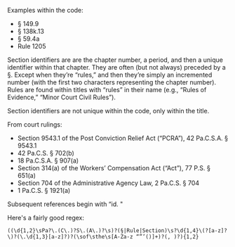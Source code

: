 Examples within the code:

* § 149.9
* § 138k.13
* § 59.4a
* Rule 1205

Section identifiers are are the chapter number, a period, and then a unique identifier within that chapter. They are often (but not always) preceded by a §. Except when they’re “rules,” and then they’re simply an incremented number (with the first two characters representing the chapter number). Rules are found within titles with “rules” in their name (e.g., “Rules of Evidence,” “Minor Court Civil Rules”).

Section identifiers are not unique within the code, only within the title.

From court rulings:

* Section 9543.1 of the Post Conviction Relief Act (“PCRA”), 42 Pa.C.S.A. § 9543.1
* 42 Pa.C.S. § 702(b)
* 18 Pa.C.S.A. § 907(a)
* Section 314(a) of the Workers’ Compensation Act (“Act”), 77 P.S. § 651(a)
* Section 704 of the Administrative Agency Law, 2 Pa.C.S. § 704
* 1 Pa.C.S. § 1921(a)

Subsequent references begin with “id. "

Here's a fairly good regex:

```
((\d{1,2}\sPa?\.(C\.)?S\.(A\.)?\s)?(§|Rule|Section)\s?\d{1,4}\(?[a-z]?\)?(\.\d{1,3}[a-z]?)?(\sof\sthe\s[A-Za-z “”’()]+)?(, )?){1,2}
```

